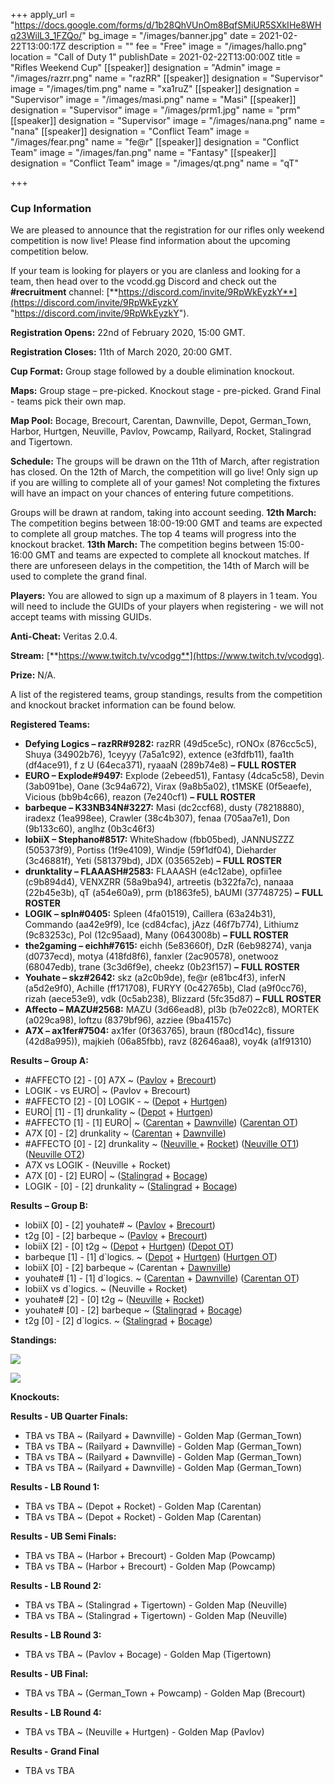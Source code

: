 +++
apply_url = "https://docs.google.com/forms/d/1b28QhVUnOm8BqfSMiUR5SXkIHe8WHq23WilL3_1FZQo/"
bg_image = "/images/banner.jpg"
date = 2021-02-22T13:00:17Z
description = ""
fee = "Free"
image = "/images/hallo.png"
location = "Call of Duty 1"
publishDate = 2021-02-22T13:00:00Z
title = "Rifles Weekend Cup"
[[speaker]]
designation = "Admin"
image = "/images/razrr.png"
name = "razRR"
[[speaker]]
designation = "Supervisor"
image = "/images/tim.png"
name = "xa1ruZ"
[[speaker]]
designation = "Supervisor"
image = "/images/masi.png"
name = "Masi"
[[speaker]]
designation = "Supervisor"
image = "/images/prm1.jpg"
name = "prm"
[[speaker]]
designation = "Supervisor"
image = "/images/nana.png"
name = "nana"
[[speaker]]
designation = "Conflict Team"
image = "/images/fear.png"
name = "fe@r"
[[speaker]]
designation = "Conflict Team"
image = "/images/fan.png"
name = "Fantasy"
[[speaker]]
designation = "Conflict Team"
image = "/images/qt.png"
name = "qT"

+++
### **Cup Information**

We are pleased to announce that the registration for our rifles only weekend competition is now live! Please find information about the upcoming competition below.

If your team is looking for players or you are clanless and looking for a team, then head over to the vcodd.gg Discord and check out the **#recruitment** channel: [**https://discord.com/invite/9RpWkEyzkY**](https://discord.com/invite/9RpWkEyzkY "https://discord.com/invite/9RpWkEyzkY").

**Registration Opens:** 22nd of February 2020, 15:00 GMT.

**Registration Closes:** 11th of March 2020, 20:00 GMT.

**Cup Format:** Group stage followed by a double elimination knockout.

**Maps:** Group stage – pre-picked. Knockout stage - pre-picked. Grand Final - teams pick their own map.

**Map Pool:** Bocage, Brecourt, Carentan, Dawnville, Depot, German_Town, Harbor, Hurtgen, Neuville, Pavlov, Powcamp, Railyard, Rocket, Stalingrad and Tigertown.

**Schedule:** The groups will be drawn on the 11th of March, after registration has closed. On the 12th of March, the competition will go live! Only sign up if you are willing to complete all of your games! Not completing the fixtures will have an impact on your chances of entering future competitions.

Groups will be drawn at random, taking into account seeding. **12th March:** The competition begins between 18:00-19:00 GMT and teams are expected to complete all group matches. The top 4 teams will progress into the knockout bracket. **13th March:** The competition begins between 15:00-16:00 GMT and teams are expected to complete all knockout matches. If there are unforeseen delays in the competition, the 14th of March will be used to complete the grand final.

**Players:** You are allowed to sign up a maximum of 8 players in 1 team. You will need to include the GUIDs of your players when registering - we will not accept teams with missing GUIDs.

**Anti-Cheat:** Veritas 2.0.4.

**Stream:** [**https://www.twitch.tv/vcodgg**](https://www.twitch.tv/vcodgg).

**Prize:** N/A.

A list of the registered teams, group standings, results from the competition and knockout bracket information can be found below.

**Registered Teams:**

* **Defying Logics – razRR#9282:** razRR (49d5ce5c), rONOx (876cc5c5), Shuya (34902b76), 1ceyyy (7a5a1c92), extence (e3fdfb11), faa1th (df4ace91), f z U (64eca371), ryaaaN (289b74e8) **–** **FULL ROSTER**
* **EURO – Explode#9497:** Explode (2ebeed51), Fantasy (4dca5c58), Devin (3ab091be), Oane (3c94a672), Virax (9a8b5a02), t1MSKE (0f5eaefe), Vicious (bb9b4c66), reazon (7e240cf1) **–** **FULL ROSTER**
* **barbeque – K33NB34N#3227:** Masi (dc2ccf68), dusty (78218880), iradexz (1ea998ee), Crawler (38c4b307), fenaa (705aa7e1), Don (9b133c60), anglhz (0b3c46f3)
* **lobiiX – Stephano#8517:** WhiteShadow (fbb05bed), JANNUSZZZ (505373f9), Portiss (1f9e4109), Windje (59f1df04), Dieharder (3c46881f), Yeti (581379bd), JDX (035652eb) **–** **FULL ROSTER**
* **drunktality – FLAAASH#2583:** FLAAASH (e4c12abe), opfii1ee (c9b894d4), VENXZRR (58a9ba94), artreetis (b322fa7c), nanaaa (22b45e3b), qT (a54e60a9), prm (b1863fe5), bAUMI (37748725) **–** **FULL ROSTER**
* **LOGIK – spln#0405:** Spleen (4fa01519), Caillera (63a24b31), Commando (aa42e9f9), Ice (cd84cfac), jAzz (46f7b774), Lithiumz (9c83253c), Pol (12c95aad), Many (0643008b) **–** **FULL ROSTER**
* **the2gaming – eichh#7615:** eichh (5e83660f), DzR (6eb98274), vanja (d0737ecd), motya (418fd8f6), fanxler (2ac90578), onetwooz (68047edb), trane (3c3d6f9e), cheekz (0b23f157) **–** **FULL ROSTER**
* **Youhate – skz#2642:** skz (a2c0b9de), fe@r (e81bc4f3), inferN (a5d2e9f0), Achille (ff171708), FURYY (0c42765b), Clad (a9f0cc76), rizah (aece53e9), vdk (0c5ab238), Blizzard (5fc35d87) **–** **FULL ROSTER**
* **Affecto – MAZU#2568:** MAZU (3d66ead8), pl3b (b7e022c8), MORTEK (a029ca98), loftzu (8379bf96), azziee (9ba4157c)
* **A7X – ax1fer#7504:** ax1fer (0f363765), braun (f80cd14c), fissure (42d8a995)), majkieh (06a85fbb), ravz (82646aa8), voy4k (a1f91310)

**Results – Group A:**

* #AFFECTO \[2\] - \[0\] A7X \~ ([Pavlov](https://i.imgur.com/srq0Zlc.jpg) + [Brecourt](https://i.imgur.com/85puFvu.jpg))
* LOGIK - vs EURO| \~ (Pavlov + Brecourt)
* #AFFECTO \[2\] - \[0\] LOGIK - \~ ([Depot](https://i.imgur.com/O26dNws.jpg) + [Hurtgen](https://i.imgur.com/4RPSU8d.jpg))
* EURO| \[1\] - \[1\] drunkality \~ ([Depot](https://i.imgur.com/iQ0mh9X.jpg) + [Hurtgen](https://i.imgur.com/2Kn1XZN.jpg))
* #AFFECTO \[1\] - \[1\] EURO| \~ ([Carentan](https://i.imgur.com/4vnqA0L.jpg) + [Dawnville](https://i.imgur.com/6wDpQlq.jpg)) ([Carentan OT](https://i.imgur.com/xKq1juH.jpg))
* A7X \[0\] - \[2\] drunkality \~ ([Carentan](https://i.imgur.com/OvNMviL.jpg) + [Dawnville](https://i.imgur.com/BQpFM6R.jpg))
* #AFFECTO \[0\] - \[2\] drunkality \~ ([Neuville ](https://i.imgur.com/ntvlCLi.jpg)+ [Rocket](https://i.imgur.com/qn5IH1T.jpg)) ([Neuville OT1](https://i.imgur.com/ZUiWKlm.jpg)) ([Neuville OT2](https://i.imgur.com/k685zgb.jpg))
* A7X vs LOGIK - (Neuville + Rocket)
* A7X \[0\] - \[2\] EURO| \~ ([Stalingrad](https://i.imgur.com/Xl71VtL.jpg) + [Bocage](https://i.imgur.com/F94syyc.jpg))
* LOGIK - \[0\] - \[2\] drunkality \~ ([Stalingrad](https://i.imgur.com/QOPNRXK.jpg) + [Bocage](https://i.imgur.com/yg8HDe1.jpg))

**Results** **– Group B:**

* lobiiX \[0\] - \[2\] youhate# \~ ([Pavlov](https://i.imgur.com/YZqDjQW.jpg) + [Brecourt](https://i.imgur.com/AJjNduj.jpg))
* t2g \[0\] - \[2\] barbeque \~ ([Pavlov](https://i.imgur.com/q8sIPVa.jpg) + [Brecourt](https://i.imgur.com/XHBI2Xs.jpg))
* lobiiX \[2\] - \[0\] t2g \~ ([Depot](https://i.imgur.com/Fr26eQB.jpg) + [Hurtgen](https://imgur.com/a/aEqLuhC)) ([Depot OT](https://i.imgur.com/cFBkXPM.jpg))
* barbeque \[1\] - \[1\] d\`logics. \~ ([Depot](https://i.imgur.com/aih375e.jpg) + [Hurtgen](https://i.imgur.com/PUDTWhP.jpg)) ([Hurtgen OT](https://i.imgur.com/t1yWIoX.jpg))
* lobiiX \[0\] - \[2\] barbeque \~ (Carentan + [Dawnville](https://i.imgur.com/A4J9klR.jpg))
* youhate# \[1\] - \[1\] d\`logics. \~ ([Carentan](https://i.imgur.com/XjVfhJ8.jpg) + [Dawnville](https://i.imgur.com/cZwK9Qy.jpg)) ([Carentan OT](https://i.imgur.com/ZfdPs6H.jpg))
* lobiiX vs d\`logics. \~ (Neuville + Rocket)
* youhate# \[2\] - \[0\] t2g \~ ([Neuville](https://i.imgur.com/wFOwCDL.jpg) + [Rocket](https://i.imgur.com/8SpcfBT.jpg))
* youhate# \[0\] - \[2\] barbeque \~ ([Stalingrad](https://i.imgur.com/SK9vaUE.jpg) + [Bocage](https://i.imgur.com/z2U0lrD.jpg))
* t2g \[0\] - \[2\] d\`logics. \~ ([Stalingrad](https://i.imgur.com/ee1Rpcu.jpg) + [Bocage](https://i.imgur.com/pMBH9ZF.jpg))

**Standings:**

![](/images/rowcga1.PNG)

![](/images/rowcgb1.PNG)

**Knockouts:**

**Results - UB Quarter Finals:**

* TBA vs TBA \~ (Railyard + Dawnville) - Golden Map (German_Town)
* TBA vs TBA \~ (Railyard + Dawnville) - Golden Map (German_Town)
* TBA vs TBA \~ (Railyard + Dawnville) - Golden Map (German_Town)
* TBA vs TBA \~ (Railyard + Dawnville) - Golden Map (German_Town)

**Results - LB Round 1:**

* TBA vs TBA \~ (Depot + Rocket) - Golden Map (Carentan)
* TBA vs TBA \~ (Depot + Rocket) - Golden Map (Carentan)

**Results - UB Semi Finals:**

* TBA vs TBA \~ (Harbor + Brecourt) - Golden Map (Powcamp)
* TBA vs TBA \~ (Harbor + Brecourt) - Golden Map (Powcamp)

**Results - LB Round 2:**

* TBA vs TBA \~ (Stalingrad + Tigertown) - Golden Map (Neuville)
* TBA vs TBA \~ (Stalingrad + Tigertown) - Golden Map (Neuville)

**Results - LB Round 3:**

* TBA vs TBA \~ (Pavlov + Bocage) - Golden Map (Tigertown)

**Results - UB Final:**

* TBA vs TBA \~ (German_Town + Powcamp) - Golden Map (Brecourt)

**Results - LB Round 4:**

* TBA vs TBA \~ (Neuville + Hurtgen) - Golden Map (Pavlov)

**Results - Grand Final**

* TBA vs TBA